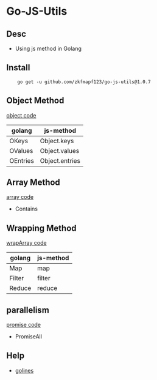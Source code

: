 # Go-JS-Utils

## Desc

- Using js method in Golang

## Install

```
    go get -u github.com/zkfmapf123/go-js-utils@1.0.7
```

## Object Method

[object code](./object.go)

|golang|js-method|
|---|---|
|OKeys|Object.keys|
|OValues|Object.values|
|OEntries|Object.entries|

## Array Method

[array code](./array.go)

- Contains

## Wrapping Method

[wrapArray code](./wrapArray.go)

|golang|js-method|
|---|---|
|Map|map|
|Filter|filter|
|Reduce|reduce|

## parallelism 

[promise code](./parallelism.go)

- PromiseAll

## Help

- <a href="https://formulae.brew.sh/formula/golines"> golines </a>